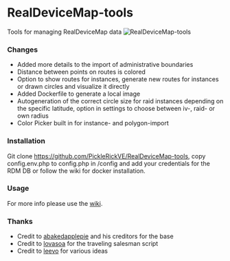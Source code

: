 # RealDeviceMap-tools
Tools for managing RealDeviceMap data
![RealDeviceMap-tools](assets/map-header.png?raw=true)

### Changes
* Added more details to the import of administrative boundaries
* Distance between points on routes is colored
* Option to show routes for instances, generate new routes for instances or drawn circles and visualize it directly
* Added Dockerfile to generate a local image
* Autogeneration of the correct circle size for raid instances depending on the specific latitude, option in settings to choose between iv-, raid- or own radius
* Color Picker built in for instance- and polygon-import

### Installation
Git clone https://github.com/PickleRickVE/RealDeviceMap-tools, copy config.env.php to config.php in /config and add your credentials for the RDM DB or follow the wiki for docker installation.

### Usage
For more info please use the [wiki](https://github.com/PickleRickVE/RealDeviceMap-tools/wiki).

### Thanks
* Credit to [abakedapplepie](https://github.com/abakedapplepie) and his creditors for the base
* Credit to [lovasoa](https://github.com/lovasoa) for the traveling salesman script
* Credit to [leevo](https://github.com/xxleevo) for various ideas 
